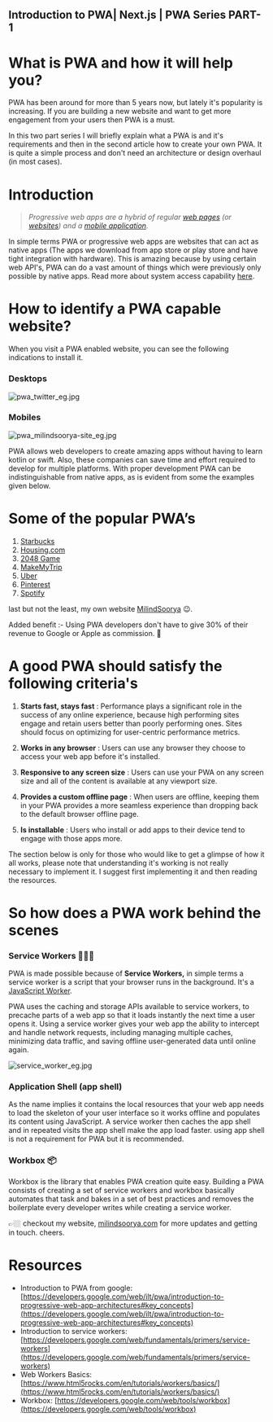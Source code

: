 ## Introduction to PWA| Next.js | PWA Series PART-1


 # What is PWA and how it will help you?

PWA has been around for more than 5 years now, but lately it's popularity is increasing. If you are building a new website and want to get more engagement from your users then PWA is a  must. 

In this two part series I will briefly explain what a PWA is and it's requirements and then in the second article how to create your own PWA. It is quite a simple process and don't need an architecture or design overhaul (in most cases).

# Introduction

> *Progressive web apps are a hybrid of regular [web pages](https://en.wikipedia.org/wiki/Web_page) (or [websites](https://en.wikipedia.org/wiki/Website)) and a [mobile application](https://en.wikipedia.org/wiki/Mobile_app).*

In simple terms PWA or progressive web apps are websites that can act as native apps (The apps we download from app store or play store and have tight integration with hardware). This is amazing because by using certain web API's, PWA can do a vast amount of things which were previously only possible by native apps. Read more about system access capability [here](https://www.simicart.com/blog/pwa-hardware-access/).

# How to identify a PWA capable website?

When you visit a PWA enabled website, you can see the following indications to install it.

### Desktops

![pwa_twitter_eg.jpg](https://cdn.hashnode.com/res/hashnode/image/upload/v1621764010819/Y7QHiEl8i.jpeg)

### Mobiles

![pwa_milindsoorya-site_eg.jpg](https://cdn.hashnode.com/res/hashnode/image/upload/v1621764027955/400cYf4Pj.jpeg)

PWA allows web developers to create amazing apps without having to learn kotlin or swift. Also, these companies can save time and effort required to develop for multiple platforms. With proper development PWA can be indistinguishable from native apps, as is evident from some the examples given below.

# Some of the popular PWA’s

1. [Starbucks](https://app.starbucks.com/)
2. [Housing.com](https://housing.com/)
3. [2048 Game](http://2048game.com/)
4. [MakeMyTrip](https://www.makemytrip.com/)
5. [Uber](https://m.uber.com/)
6. [Pinterest](https://www.pinterest.com/)
7. [Spotify](https://open.spotify.com/)

last but not the least, my own website  [MilindSoorya](https://milindsoorya.com/) 😉.

Added benefit :- Using PWA developers don't have to give 30% of their revenue to Google or Apple as commission. 🤑

# A good PWA should satisfy the following criteria's

1. **Starts fast, stays fast** :
Performance plays a significant role in the success of any online experience, because high performing sites engage and retain users better than poorly performing ones. Sites should focus on optimizing for user-centric performance metrics.

2. **Works in any browser** :
Users can use any browser they choose to access your web app before it's installed.

3. **Responsive to any screen size** :
Users can use your PWA on any screen size and all of the content is available at any viewport size.

4. **Provides a custom offline page** : 
When users are offline, keeping them in your PWA provides a more seamless experience than dropping back to the default browser offline page.

5. **Is installable** :
Users who install or add apps to their device tend to engage with those apps more.

The section below is only for those who would like to get a glimpse of how it all works, please note that understanding it's working is not really necessary to implement it. I suggest first implementing it and then reading the resources.

# So how does a PWA work behind the scenes

### Service Workers 👷🏼‍♀️

PWA is made possible because of **Service Workers,** in simple terms a service worker is a script that your browser runs in the background. It's a [JavaScript Worker](https://www.html5rocks.com/en/tutorials/workers/basics/). 

PWA uses the caching and storage APIs available to service workers, to precache parts of a web app so that it loads instantly the next time a user opens it. Using a service worker gives your web app the ability to intercept and handle network requests, including managing multiple caches, minimizing data traffic, and saving offline user-generated data until online again.

![service_worker_eg.jpg](https://cdn.hashnode.com/res/hashnode/image/upload/v1621764041989/fGiPkSTRQ.jpeg)

### Application Shell (app shell)

As the name implies it contains the local resources that your web app needs to load the skeleton of your user interface so it works offline and populates its content using JavaScript. A service worker then caches the app shell and in repeated visits the app shell make the app load faster. using app shell is not a requirement for PWA but it is recommended.

### Workbox 📦

Workbox is the library that enables PWA creation quite easy. Building a PWA consists of creating a set of service workers and workbox basically automates that task and bakes in a set of best practices and removes the boilerplate every developer writes while creating a service worker.

👉🏼 checkout my website, [milindsoorya.com](https://www.milindsoorya.com) for more updates and getting in touch. cheers.

# Resources

- Introduction to PWA from google: 
[https://developers.google.com/web/ilt/pwa/introduction-to-progressive-web-app-architectures#key_concepts](https://developers.google.com/web/ilt/pwa/introduction-to-progressive-web-app-architectures#key_concepts)
- Introduction to service workers:
[https://developers.google.com/web/fundamentals/primers/service-workers](https://developers.google.com/web/fundamentals/primers/service-workers)
- Web Workers Basics:
[https://www.html5rocks.com/en/tutorials/workers/basics/](https://www.html5rocks.com/en/tutorials/workers/basics/)
- Workbox:
[https://developers.google.com/web/tools/workbox](https://developers.google.com/web/tools/workbox)